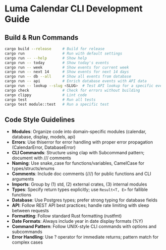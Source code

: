 # Luma Calendar CLI Development Guide

## Build & Run Commands
```bash
cargo build --release     # Build for release
cargo run                 # Run with default settings
cargo run -- --help       # Show help
cargo run -- today        # Show today's events
cargo run -- week         # Show events for current week
cargo run -- next 14      # Show events for next 14 days
cargo run -- db --all     # Show all events from database
cargo run -- api          # Enrich database events with API data
cargo run -- lookup --slug <SLUG>  # Test API lookup for a specific event
cargo check               # Check for errors without building
cargo clippy              # Lint code
cargo test                # Run all tests
cargo test module::test   # Run a specific test
```

## Code Style Guidelines
- **Modules**: Organize code into domain-specific modules (calendar, database, display, models, api)
- **Errors**: Use thiserror for error handling with proper error propagation (CalendarError, DatabaseError)
- **CLI Commands**: Structure using clap with Subcommand pattern; document with /// comments
- **Naming**: Use snake_case for functions/variables, CamelCase for types/structs/enums
- **Comments**: Include doc comments (///) for public functions and CLI arguments
- **Imports**: Group by (1) std, (2) external crates, (3) internal modules
- **Types**: Specify return types explicitly; use `Result<T, E>` for fallible functions
- **Database**: Use Postgres types; prefer strong typing for database fields
- **API**: Follow REST API best practices; handle rate limiting with sleep between requests
- **Formatting**: Follow standard Rust formatting (rustfmt)
- **Date Formats**: Always include year in date display formats (%Y)
- **Command Pattern**: Follow UNIX-style CLI commands with options and subcommands
- **Error Handling**: Use ? operator for immediate returns; pattern match for complex cases